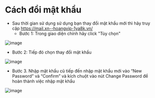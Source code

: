 # Cách đổi mật khẩu
- Sau thời gian sử dụng sử dụng bạn thay đổi mật khẩu mới thì hãy truy cập https://mail.xn--hoangvip-1ya8k.vn/
   - Bước 1: Trong giao diện chính hãy click "Tùy chọn" 

![image](https://user-images.githubusercontent.com/105496635/187009160-511eecc9-d584-4bbe-9a9b-c519808f3f8f.png)

   - Bước 2: Tiếp đó chọn thay đổi mật khẩu

![image](https://user-images.githubusercontent.com/105496635/187009223-684caf9c-8e62-4e92-a49a-c329b4a923f5.png)


   - Bước 3. Nhập mật khẩu cũ tiếp đến nhập mật khẩu mới vào “New Password” và “Confirm” và kích chuột vào nút Change Password để hoàn thành việc nhập mật khẩu

![image](https://user-images.githubusercontent.com/105496635/187009288-a49ef963-f75c-4a10-ada4-9d57e0997b1a.png)


